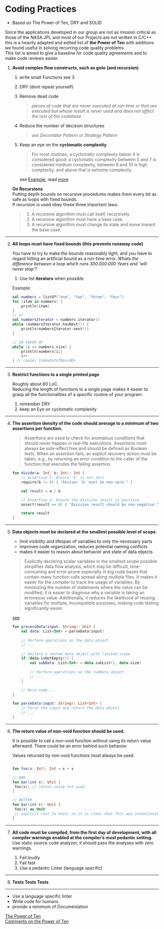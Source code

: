 # Coding Practices
- Based on The Power of Ten, DRY and SOLID  

Since the applications developed in our group are not as mission critical as those of the NASA JPL and most of our Projects are not written in C/C++ this is a heavily adapted and edited list of **the Power of Ten** with additions we found useful in solving recurring code quality problems.  
This list is aimed to give a baseline for code quality agreements and to make code reviews easier. 

1. **Avoid complex flow constructs, such as goto (and recursion)**
    1. write small Functions see 3.  
    2. DRY (dont repeat yourself)  
    3. Remove dead code 
        > *pieces of code that are never executed at run-time or that are executed but whose result is never used and does not affect the rest of the codebase*
    4. Reduce the number of decision structures 
        > *see Decortator Pattern or Strategy Pattern*  
    5. Keep an eye on the **cyclomatic complexity**
        > For most routines, a cyclomatic complexity below 4 is considered good; a cyclomatic complexity between 5 and 7 is considered medium complexity, between 8 and 10 is high complexity, and above that is extreme complexity.  

        see [Example](https://brandonsavage.net/code-complexity-and-clean-code/#:~:text=For%20most%20routines%2C%20a%20cyclomatic,above%20that%20is%20extreme%20complexity.), read [more](https://www.ibm.com/docs/en/raa/6.1?topic=metrics-cyclomatic-complexity)

    **On Recursions**  
    Putting depth bounds on recursive procedures makes them every bit as safe as loops with fixed bounds.   
    If recursion is used obey these three important laws:

    > 1. A recursive algorithm must call itself, recursively. 
    > 2. A recursive algorithm must have a base case.
    > 3. A recursive algorithm must change its state and move toward the base case.
<hr>

2. **All loops must have fixed bounds (this prevents runaway code)**

    You have to try to make the bounds reasonably tight, and you have to regard hitting an artificial bound as a run-time error. *Whats the difference between a loop which runs 300.000.000 Years and 'will never stop'?*

    1. Use list **iterators** when possible 

    Example:

    ```kotlin
    val numbers = listOf("one", "two", "three", "four")
    for (item in numbers) {
        println(item)
    }
    // or 
    val numbersIterator = numbers.iterator()
    while (numbersIterator.hasNext()) {
        println(numbersIterator.next())
    }

    // IN FAVOR OF
    while (i <= numbers.size) {
        println(numbers[i])
        i++
    } // causes IndexOutofBoundEx
    ```
<hr>

3. **Restrict functions to a single printed page**

    Roughly about 60 LoC.  
    Reducing the length of functions to a single page makes it easier to grasp all the functionalities of a specific routine of your program.

    1. remember DRY
    2. keep an Eye on cyclomatic complexity

<hr>

4. **The assertion density of the code should average to a minimum of two assertions per function.**

    > Assertions are used to check for anomalous conditions that should never happen in real-life executions. Assertions must always be side-effect free and should be defined as Boolean tests. When an assertion fails, an explicit recovery action must be taken, e.g., by returning an error condition to the caller of the function that executes the failing assertion. 

    ```kotlin
    fun divide(a: Int, b: Int): Int {
        // Assertion 1: Ensure 'b' is not zero
        require(b != 0) { "Divisor 'b' must be non-zero." }

        val result = a / b

        // Assertion 2: Ensure the division result is positive
        assert(result >= 0) { "Division result should be non-negative." }

        return result
    }
    ```

<hr>

5. **Data objects must be declared at the smallest possible level of scope.**  

    - limit visibility and lifespan of variables to only the necessary parts
    - improves code organization, reduces potential naming conflicts  
    - makes it easier to reason about behavior and state of data objects  

    > Explicitly declaring scalar variables in the smallest scope possible simplifies data flow analysis, which may be difficult, time-consuming and error-prone especially in big code bases that contain many function calls spread along multiple files. It makes it easier for the compiler to track the usage of variables. By minimizing the number of statements where the value can be modified, it is easier to diagnose why a variable is taking an erroneous value. Additionally, it reduces the likelihood of reusing variables for multiple, incompatible purposes, making code testing significantly easier.   
    
    [see](https://www.codee.com/knowledge/pwr002/   )

    ```kotlin
    fun processData(input: String): Unit {
        val data: List<Int> = parseData(input)
        
        // Perform operations on the data object
        // ...

        // Declare a nested data object with limited scope
        if (data.isNotEmpty()) {
            val subData: List<Int> = data.subList(1, data.size)
            
            // Perform operations on the subData object
            // ...
        }

        // More code...
    }

    fun parseData(input: String): List<Int> {
        // Parse the input and return the data object
        // ...
    }
    ```
<hr>

6. **The return value of non-void function should be used.**
  
    It is possible to call a non-void function without using its return value afterward. There could be an error behind such behavior.

    Values returned by non-void functions must always be used.

    ```kotlin

    fun foo(x: Int): Int = x + x

    // BAD
    fun bar(int x): Unit {
     foo(x); // return value not used
    }

    // BETTER
    fun bar(int x): Unit {
     foo(x) as Unit 
     // explicit cast to Void, so it is clear that this was intentionally
    }
    ```





<hr>

7. **All code must be compiled, from the first day of development, with all compiler warnings enabled at the compiler’s most pedantic setting.**  
    Use static source code analyzer, it should pass the analyses with zero warnings.

    1. Fail loudly
    2. Fail fast
    3. Use a pedantic Linter (language specific)
<hr>

8. **Tests Tests Tests** 

<hr>

- Use a language specific linter
- Write code for humans
- provide a minimum of Documentation



[The Power of Ten](https://spinroot.com/gerard/pdf/P10.pdf)  
[Comments on the Power of Ten](http://www.cs.otago.ac.nz/cosc345/resources/nasa-10-rules.htm#:~:text=All%20loops%20must%20have%20a,the%20rule%20is%20considered%20violated.)

